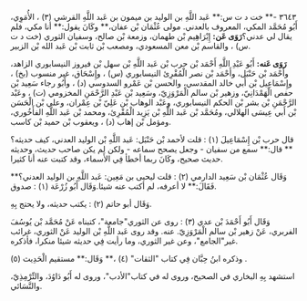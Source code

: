 ٣٦٤٣ -** خت د ت س:** عَبد اللَّهِ بن الوليد بن ميمون بن عَبد اللَّهِ القرشي (٣) ، الأُمَوِي، أَبُو مُحَمَّد المكي، المعروف بالعدني. مولى عُثْمَان بْن عفان،** وكَانَ يقول:** أنا مكي، فلم يقال لي عدني؟**رَوَى عَن:** إِبْرَاهِيم بْن طهمان، وزمعة بْن صالح، وسفيان الثوري (خت د ت س) ، والقاسم بْن معن المسعودي، ومصعب بْن ثابت بْن عَبد الله بْن الزبير.

**رَوَى عَنه:** أَبُو عَبْدِ اللَّهِ أَحْمَد بْن حرب بْن عَبد اللَّهِ بْن سهل بْن فيروز النيسابوري الزاهد، وأَحْمَد بْن حَنْبَل، وأَحْمَد بْن نصر الْمُقْرِئ النيسابوري (س) ، وإِسْحَاق، غير منسوب (بخ) ، وإِسْمَاعِيل بْن أَبي خالد المقدسي، والحسن بْن عَمْرو السدوسي (د) ، وأَبُو رجاء سَعِيد بْن حفص الْهَمْدَانِيّ، وزهير بْن سالم الْمَرْوَزِيّ، وسَعِيد بْن عَبْدِ الرَّحْمَنِ المخزومي (ت) ، وعَبْد الرَّحْمَنِ بْن بشر بْن الحكم النيسابوري، وعَبْد الوهاب بْن عَلِيّ بْن عِمْران، وعلي بْن الْحَسَن بْن أَبي عِيسَى الهلالي، ومُحَمَّد بْن عَبد اللَّهِ بْن يَزِيد الْمُقْرِئ، ومحمد بْن عَبد اللَّهِ الفأَخُوري، ومؤمل بْن إهاب (د) ، ويعقوب بْن حميد بْن كاسب.

قال حرب بْن إِسْمَاعِيلَ (١) : قلت لأحمد بْن حَنْبَل: عَبد اللَّهِ بْن الوليد العدني، كيف حديثه؟** قال:** سمع من سفيان - وجعل يصحح سماعه - ولكن لم يكن صاحب حديث، وحديثه حديث صحيح، وكَانَ ربما أخطأ فِي الأَسماء، وقد كتبت عنه أنا كثيرا.

وَقَال عُثْمَان بْن سَعِيد الدارمي (٢) : قلت ليحيى بن مَعِين: عَبد اللَّهِ بن الوليد العدني؟** فَقَالَ:** لا أعرفه، لم أكتب عنه شيئا.وَقَال أَبُو زُرْعَة (١) : صدوق.

وَقَال أبو حاتم (٢) : يكتب حديثه، ولا يحتج بِهِ.

وَقَال أَبُو أَحْمَدَ بْن عدي (٣) : روى عن الثوري"جامعة"، كتبناه عَنْ مُحَمَّد بْن يُوسُفَ الفربري، عَنْ زهير بْن سالم الْمَرْوَزِيّ. عنه. وقد روى عَبد اللَّهِ بْن الوليد عَنْ الثوري، غرائب غير"الجامع"، وعن غير الثوري، وما رأيت فِي حديثه شيئا منكرا، فأذكره.

وذكره ابنُ حِبَّان فِي كتاب "الثقات" (٤) ،** وَقَال:** مستقيم الْحَدِيث (٥) .

استشهد بِهِ البخاري في الصحيح، وروى له في كتاب"الأدب"، وروى له أَبُو دَاوُدَ، والتِّرْمِذِيّ، والنَّسَائي.